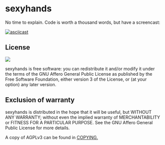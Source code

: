 # sexyhands

No time to explain. Code is worth a thousand words, but have a screencast:

[![asciicast](https://asciinema.org/a/38253.png)](https://asciinema.org/a/38253)

## License

![](https://www.gnu.org/graphics/agplv3-155x51.png)

sexyhands is free software: you can redistribute it and/or modify it under the terms of the GNU Affero General Public License as published by the Free Software Foundation, either version 3 of the License, or (at your option) any later version.

## Exclusion of warranty

sexyhands is distributed in the hope that it will be useful, but WITHOUT ANY WARRANTY; without even the implied warranty of MERCHANTABILITY or FITNESS FOR A PARTICULAR PURPOSE. See the GNU Affero General Public License for more details.

A copy of AGPLv3 can be found in [COPYING.](COPYING)
